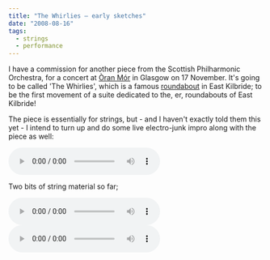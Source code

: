 ```yaml
---
title: "The Whirlies – early sketches"
date: "2008-08-16"
tags: 
  - strings
  - performance
---
```


I have a commission for another piece from the Scottish Philharmonic Orchestra, for a concert at [Òran Mór](http://www.oran-mor.co.uk/) in Glasgow on 17 November. It's going to be called 'The Whirlies', which is a famous [roundabout](http://www.geograph.org.uk/photo/60265) in East Kilbride; to be the first movement of a suite dedicated to the, er, roundabouts of East Kilbride!

The piece is essentially for strings, but - and I haven't exactly told them this yet - I intend to turn up and do some live electro-junk impro along with the piece as well:


<audio controls>
  <source src="/blog/nolap_first_sap.mp3"/>
</audio>

Two bits of string material so far;

<audio controls>
  <source src="/blog/failing-fly.mp3"/>
</audio>


<audio controls>
  <source src="/blog/failing-fly-var.mp3"/>
</audio>

